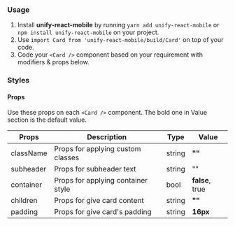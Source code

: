### Usage

1. Install **unify-react-mobile** by running `yarn add unify-react-mobile` or `npm install unify-react-mobile` on your project.
2. Use `import Card from 'unify-react-mobile/build/Card'` on top of your code.
3. Code your `<Card />` component based on your requirement with modifiers & props below.



### Styles

#### Props

Use these props on each `<Card />` component. The bold one in Value section is the default value.

| Props            | Description                         | Type            | Value
|---------------------|----------------------------------|-----------------|---------------------|
| className        | Props for applying custom classes   | string          | **""**
| subheader        | Props for subheader text            | string          | ""
| container     | Props for applying container style     | bool            | **false**, true
| children         | Props for give card content           | string          | **""**
| padding          | Props for give card's padding       | string          | **16px**